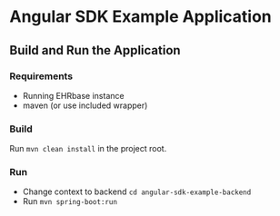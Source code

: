 # Angular SDK Example Application

## Build and Run the Application

### Requirements

- Running EHRbase instance
- maven (or use included wrapper)

### Build

Run `mvn clean install` in the project root.

### Run

- Change context to backend `cd angular-sdk-example-backend`
- Run `mvn spring-boot:run`
